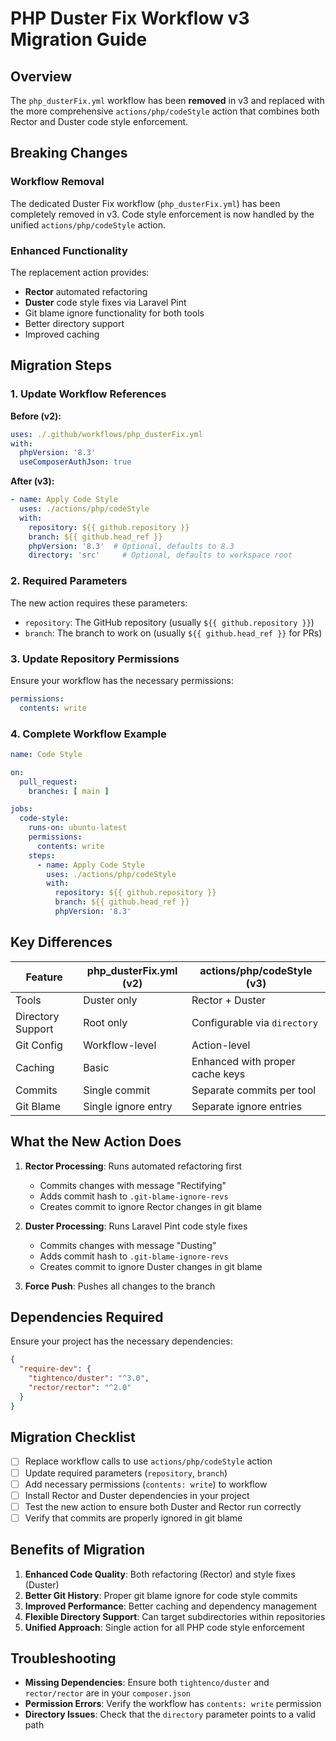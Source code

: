 # PHP Duster Fix Workflow v3 Migration Guide

## Overview

The `php_dusterFix.yml` workflow has been **removed** in v3 and replaced with the more comprehensive `actions/php/codeStyle` action that combines both Rector and Duster
code style enforcement.

## Breaking Changes

### Workflow Removal

The dedicated Duster Fix workflow (`php_dusterFix.yml`) has been completely removed in v3. Code style enforcement is now handled by the unified `actions/php/codeStyle`
action.

### Enhanced Functionality

The replacement action provides:

- **Rector** automated refactoring
- **Duster** code style fixes via Laravel Pint
- Git blame ignore functionality for both tools
- Better directory support
- Improved caching

## Migration Steps

### 1. Update Workflow References

**Before (v2):**

```yaml
uses: ./.github/workflows/php_dusterFix.yml
with:
  phpVersion: '8.3'
  useComposerAuthJson: true
```

**After (v3):**

```yaml
- name: Apply Code Style
  uses: ./actions/php/codeStyle
  with:
    repository: ${{ github.repository }}
    branch: ${{ github.head_ref }}
    phpVersion: '8.3'  # Optional, defaults to 8.3
    directory: 'src'     # Optional, defaults to workspace root
```

### 2. Required Parameters

The new action requires these parameters:

- `repository`: The GitHub repository (usually `${{ github.repository }}`)
- `branch`: The branch to work on (usually `${{ github.head_ref }}` for PRs)

### 3. Update Repository Permissions

Ensure your workflow has the necessary permissions:

```yaml
permissions:
  contents: write
```

### 4. Complete Workflow Example

```yaml
name: Code Style

on:
  pull_request:
    branches: [ main ]

jobs:
  code-style:
    runs-on: ubuntu-latest
    permissions:
      contents: write
    steps:
      - name: Apply Code Style
        uses: ./actions/php/codeStyle
        with:
          repository: ${{ github.repository }}
          branch: ${{ github.head_ref }}
          phpVersion: '8.3'
```

## Key Differences

| Feature           | php_dusterFix.yml (v2) | actions/php/codeStyle (v3)      |
|-------------------|------------------------|---------------------------------|
| Tools             | Duster only            | Rector + Duster                 |
| Directory Support | Root only              | Configurable via `directory`    |
| Git Config        | Workflow-level         | Action-level                    |
| Caching           | Basic                  | Enhanced with proper cache keys |
| Commits           | Single commit          | Separate commits per tool       |
| Git Blame         | Single ignore entry    | Separate ignore entries         |

## What the New Action Does

1. **Rector Processing**: Runs automated refactoring first
    - Commits changes with message "Rectifying"
    - Adds commit hash to `.git-blame-ignore-revs`
    - Creates commit to ignore Rector changes in git blame

2. **Duster Processing**: Runs Laravel Pint code style fixes
    - Commits changes with message "Dusting"
    - Adds commit hash to `.git-blame-ignore-revs`
    - Creates commit to ignore Duster changes in git blame

3. **Force Push**: Pushes all changes to the branch

## Dependencies Required

Ensure your project has the necessary dependencies:

```json
{
  "require-dev": {
    "tightenco/duster": "^3.0",
    "rector/rector": "^2.0"
  }
}
```

## Migration Checklist

- [ ] Replace workflow calls to use `actions/php/codeStyle` action
- [ ] Update required parameters (`repository`, `branch`)
- [ ] Add necessary permissions (`contents: write`) to workflow
- [ ] Install Rector and Duster dependencies in your project
- [ ] Test the new action to ensure both Duster and Rector run correctly
- [ ] Verify that commits are properly ignored in git blame

## Benefits of Migration

1. **Enhanced Code Quality**: Both refactoring (Rector) and style fixes (Duster)
2. **Better Git History**: Proper git blame ignore for code style commits
3. **Improved Performance**: Better caching and dependency management
4. **Flexible Directory Support**: Can target subdirectories within repositories
5. **Unified Approach**: Single action for all PHP code style enforcement

## Troubleshooting

- **Missing Dependencies**: Ensure both `tightenco/duster` and `rector/rector` are in your `composer.json`
- **Permission Errors**: Verify the workflow has `contents: write` permission
- **Directory Issues**: Check that the `directory` parameter points to a valid path